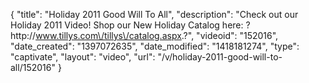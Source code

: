 {
    "title": "Holiday 2011 Good Will To All",
    "description": "Check out our Holiday 2011 Video! Shop our New Holiday Catalog here: ?http:\/\/www.tillys.com\/tillys\/catalog.aspx.?",
    "videoid": "152016",
    "date_created": "1397072635",
    "date_modified": "1418181274",
    "type": "captivate",
    "layout": "video",
    "url": "\/v\/holiday-2011-good-will-to-all\/152016"
}